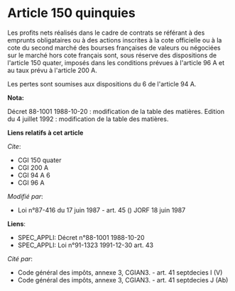 # Article 150 quinquies

Les profits nets réalisés dans le cadre de contrats se référant à des emprunts obligataires ou à des actions inscrites à la
cote officielle ou à la cote du second marché des bourses françaises de valeurs ou négociées sur le marché hors cote français
sont, sous réserve des dispositions de l'article 150 quater, imposés dans les conditions prévues à l'article 96 A et au taux
prévu à l'article 200 A.

Les pertes sont soumises aux dispositions du 6 de l'article 94 A.

**Nota:**

Décret 88-1001 1988-10-20 : modification de la table des matières.    Edition du 4 juillet 1992 : modification de la table
des matières.

**Liens relatifs à cet article**

_Cite_:

  - CGI 150 quater
  - CGI 200 A
  - CGI 94 A 6
  - CGI 96 A

_Modifié par_:

  - Loi n°87-416 du 17 juin 1987 - art. 45 () JORF 18 juin 1987

**Liens**:

  - SPEC_APPLI: Décret n°88-1001 1988-10-20
  - SPEC_APPLI: Loi n°91-1323 1991-12-30 art. 43

_Cité par_:

  - Code général des impôts, annexe 3, CGIAN3. - art. 41 septdecies I (V)
  - Code général des impôts, annexe 3, CGIAN3. - art. 41 septdecies J (Ab)
